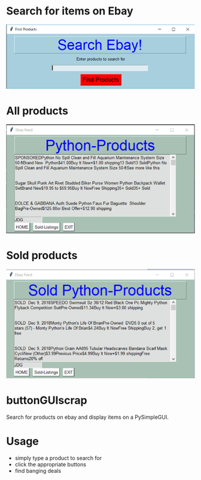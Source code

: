 # Search for items on Ebay 
![alt text](https://github.com/jglatts/scrap-gui/blob/master/gui_ebay.png)
# All products
![alt text](https://github.com/jglatts/scrap-gui/blob/master/gui_products.png)
# Sold products
![alt text](https://github.com/jglatts/scrap-gui/blob/master/gui_sold.png)
# buttonGUIscrap
Search for products on ebay and display items on a PySimpleGUI.
# Usage
  - simply type a product to search for
  - click the appropriate buttons
  - find banging deals



